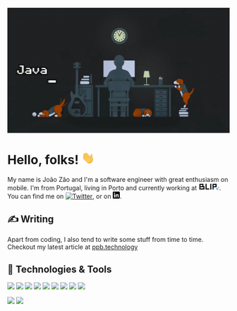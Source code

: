 ![Header](https://raw.githubusercontent.com/joaobzao/joaobzao/master/readme-header.gif "Header")

# Hello, folks! <img src="https://raw.githubusercontent.com/joaobzao/joaobzao/master/wave.gif" width="30px">

My name is João Zão and I'm a software engineer with great enthusiasm on mobile. I'm from Portugal, living in Porto and currently working at [![Blip][0.1]](1). You can find me on [![Twitter][1.2]][2], or on [![LinkedIn][3.2]][4].

## &#x270d; Writing

Apart from coding, I also tend to write some stuff from time to time. Checkout my latest article at [ppb.technology](https://ppb.technology/2020/06/19/identifiers-for-ui-testing-a-reflection-based-approach/)

## 🔧 Technologies & Tools
![](https://img.shields.io/badge/OS-MacOS-informational?style=flat&logo=Apple&logoColor=white&color=2bbc8a)
![](https://img.shields.io/badge/Editor-IntelliJ_IDEA-informational?style=flat&logo=intellij-idea&logoColor=white&color=2bbc8a)
![](https://img.shields.io/badge/Editor-Android_Studio-informational?style=flat&logo=android-studio&logoColor=white&color=2bbc8a)
![](https://img.shields.io/badge/Editor-Xcode-informational?style=flat&logo=xcode&logoColor=white&color=2bbc8a)
![](https://img.shields.io/badge/Code-Kotlin-informational?style=flat&logo=kotlin&logoColor=white&color=2bbc8a)
![](https://img.shields.io/badge/Code-Swift-informational?style=flat&logo=swift&logoColor=white&color=2bbc8a)
![](https://img.shields.io/badge/Code-Java-informational?style=flat&logo=java&logoColor=white&color=2bbc8a)
![](https://img.shields.io/badge/Code-Dart-informational?style=flat&logo=dart&logoColor=white&color=2bbc8a)
![](https://img.shields.io/badge/Shell-Bash-informational?style=flat&logo=gnu-bash&logoColor=white&color=2bbc8a)

![](https://img.shields.io/badge/Android-informational?style=flat&logo=android&logoColor=white&color=2bbc8a)
![](https://img.shields.io/badge/iOS-informational?style=flat&logo=apple&logoColor=white&color=2bbc8a)

<!-- icons without padding -->

[0.1]: https://raw.githubusercontent.com/joaobzao/joaobzao/master/blip-logo.png (Blip icon with padding)
[1.2]: http://i.imgur.com/wWzX9uB.png (twitter icon without padding)
[2.2]: http://i.imgur.com/9I6NRUm.png (github icon without padding)
[3.2]: https://raw.githubusercontent.com/joaobzao/joaobzao/master/linkedin-3-16.png (LinkedIn icon without padding)


<!-- links to your social media accounts and workplace-->

[1]: https://blip.pt
[2]: https://twitter.com/joaobzao
[3]: https://github.com/joaobzao
[4]: https://www.linkedin.com/in/joaobzao/